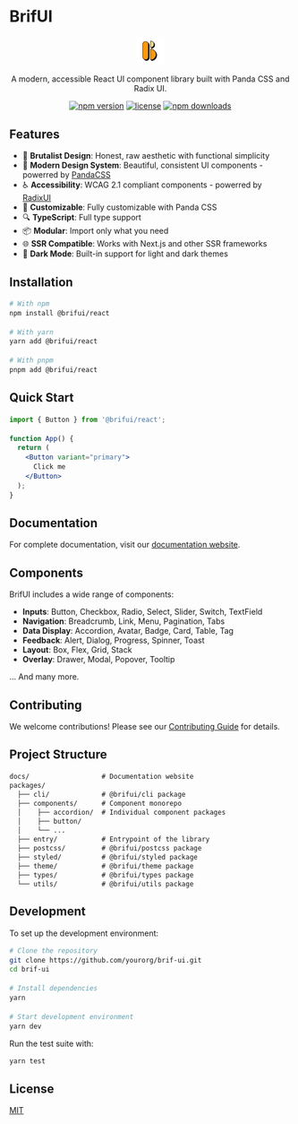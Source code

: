 # BrifUI

<p align="center">
  <img width="10%" src="./docs/public/logo-with-bg.png" alt="brifui" />
</p>

<p align="center">
  A modern, accessible React UI component library built with Panda CSS and Radix UI.
</p>

<p align="center">
  <a href="https://www.npmjs.com/package/@brifui/react"><img src="https://img.shields.io/npm/v/@brifui/components?style=flat-square" alt="npm version"></a>
  <a href="https://github.com/yourorg/brif-ui/blob/main/LICENSE"><img src="https://img.shields.io/npm/l/@brifui/components?style=flat-square" alt="license"></a>
  <a href="https://www.npmjs.com/package/@brifui/react"><img src="https://img.shields.io/npm/dm/@brifui/components?style=flat-square" alt="npm downloads"></a>
</p>

## Features

- 🧱 **Brutalist Design**: Honest, raw aesthetic with functional simplicity
- 🌈 **Modern Design System**: Beautiful, consistent UI components - powerred by [PandaCSS](https://panda-css.com/)
- ♿ **Accessibility**: WCAG 2.1 compliant components - powerred by [RadixUI](https://www.radix-ui.com/)
- 🎨 **Customizable**: Fully customizable with Panda CSS
- 🔍 **TypeScript**: Full type support
- 📦 **Modular**: Import only what you need
- 🌐 **SSR Compatible**: Works with Next.js and other SSR frameworks
- 🌙 **Dark Mode**: Built-in support for light and dark themes

## Installation

```bash
# With npm
npm install @brifui/react

# With yarn
yarn add @brifui/react

# With pnpm
pnpm add @brifui/react
```

## Quick Start

```jsx
import { Button } from '@brifui/react';

function App() {
  return (
    <Button variant="primary">
      Click me
    </Button>
  );
}
```

## Documentation

For complete documentation, visit our [documentation website](https://brif-ui.com/docs).

## Components

BrifUI includes a wide range of components:

- **Inputs**: Button, Checkbox, Radio, Select, Slider, Switch, TextField
- **Navigation**: Breadcrumb, Link, Menu, Pagination, Tabs
- **Data Display**: Accordion, Avatar, Badge, Card, Table, Tag
- **Feedback**: Alert, Dialog, Progress, Spinner, Toast
- **Layout**: Box, Flex, Grid, Stack
- **Overlay**: Drawer, Modal, Popover, Tooltip

... And many more.

## Contributing

We welcome contributions! Please see our [Contributing Guide](CONTRIBUTING.md) for details.

## Project Structure

```
docs/                  # Documentation website
packages/
  ├── cli/             # @brifui/cli package
  ├── components/      # Component monorepo
  │    ├── accordion/  # Individual component packages
  │    ├── button/
  │    └── ...
  ├── entry/           # Entrypoint of the library
  ├── postcss/         # @brifui/postcss package
  ├── styled/          # @brifui/styled package
  ├── theme/           # @brifui/theme package
  ├── types/           # @brifui/types package
  └── utils/           # @brifui/utils package
```

## Development

To set up the development environment:

```bash
# Clone the repository
git clone https://github.com/yourorg/brif-ui.git
cd brif-ui

# Install dependencies
yarn

# Start development environment
yarn dev
```

Run the test suite with:

```bash
yarn test
```

## License

[MIT](LICENSE)
